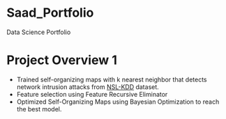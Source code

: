 # Saad_Portfolio
Data Science Portfolio

# Project Overview 1
* Trained self-organizing maps with k nearest neighbor that detects network intrusion attacks from [NSL-KDD](https://www.unb.ca/cic/datasets/nsl.html) dataset.
* Feature selection using Feature Recursive Eliminator
* Optimized Self-Organizing Maps using Bayesian Optimization to reach the best model. 

